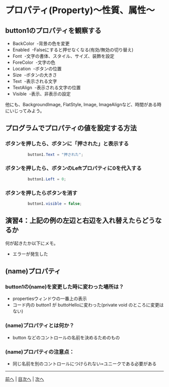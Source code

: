 # プロパティ(Property)～性質、属性～

## button1のプロパティを観察する

- BackColor
  -背景の色を変更
- Enabled
  -Falseにすると押せなくなる(有効/無効の切り替え)
- Font
  -文字の書体、スタイル、サイズ、装飾を設定
- ForeColor
  -文字の色
- Location
  -ボタンの位置
- Size
  -ボタンの大きさ
- Text
  -表示される文字
- TextAlign
  -表示される文字の位置
- Visible
  -表示、非表示の設定

他にも、BackgroundImage, FlatStyle, Image, ImageAlignなど、時間がある時にいじってみよう。

## プログラムでプロパティの値を設定する方法
### ボタンを押したら、ボタンに「押された」と表示する

```cs
          button1.Text = "押された";
```

### ボタンを押したら、ボタンのLeftプロパティに0を代入する

```cs
          button1.Left = 0;
```

### ボタンを押したらボタンを消す

```cs
          button1.visible = false;
```

## 演習4：上記の例の左辺と右辺を入れ替えたらどうなるか
何が起きたか以下にメモ。

- エラーが発生した

## (name)プロパティ
### button1の(name)を変更した時に変わった場所は？
- propertiesウィンドウの一番上の表示
- コード内の button1 が buttoHelloに変わった(private void のところに変更はない)

### (name)プロパティとは何か？
- button などのコントロールの名前を決めるためのもの

### (name)プロパティの注意点：
- 同じ名前を別のコントロールにつけられない=ユニークである必要がある

---

[前へ](03.md) | [目次へ](README.md#%E7%9B%AE%E6%AC%A1) | [次へ](05.md)
